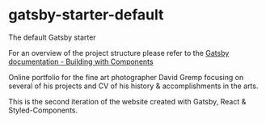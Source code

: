 # gatsby-starter-default
The default Gatsby starter

For an overview of the project structure please refer to the [Gatsby documentation - Building with Components](https://www.gatsbyjs.org/docs/building-with-components/)


Online portfolio for the fine art photographer David Gremp focusing on several of his projects and CV of his history & accomplishments in the arts. 

This is the second iteration of the website created with Gatsby, React & Styled-Components.
